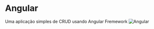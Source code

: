 # Angular
Uma aplicação simples de CRUD usando Angular Fremework
![Angular](https://img.shields.io/badge/angular-%23DD0031.svg?style=for-the-badge&logo=angular&logoColor=white)
